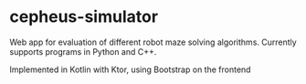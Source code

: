 # cepheus-simulator

Web app for evaluation of different robot maze solving algorithms. Currently supports programs in Python and C++.

Implemented in Kotlin with Ktor, using Bootstrap on the frontend

